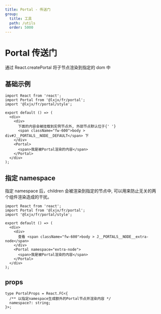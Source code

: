 ```yaml
---
title: Portal - 传送门
group:
  title: 工具
  path: /utils
  order: 5000
---
```


# Portal 传送门

通过 React.createPortal 将子节点渲染到指定的 dom 中

## 基础示例

```tsx
import React from 'react';
import Portal from '@lxjx/fr/portal';
import '@lxjx/fr/portal/style';

export default () => (
  <div>
    <div>
      下面的内容会被挂载到实例节点外, 外部节点默认位于{' '}
      <span className="fw-600">body > div#J__PORTALS__NODE__DEFAULT</span> 下
    </div>
    <Portal>
      <span>我是被Portal渲染的内容</span>
    </Portal>
  </div>
);
```

## 指定 namespace

指定 namespace 后，children 会被渲染到指定的节点中, 可以用来防止无关的两个组件渲染造成的干扰。

```tsx
import React from 'react';
import Portal from '@lxjx/fr/portal';
import '@lxjx/fr/portal/style';

export default () => (
  <div>
    <div>
      查看 <span className="fw-600">body > J__PORTALS__NODE__extra-node</span>
    </div>
    <Portal namespace="extra-node">
      <span>我是被Portal渲染的内容</span>
    </Portal>
  </div>
);
```

## props

```tsx | pure
type PortalProps = React.FC<{
  /** 以指定namespace生成额外的Portal节点并渲染内容 */
  namespace?: string;
}>;
```
